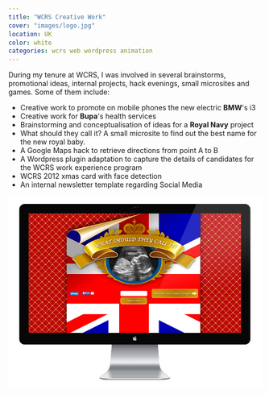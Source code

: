```yaml
---
title: "WCRS Creative Work"
cover: "images/logo.jpg"
location: UK
color: white
categories: wcrs web wordpress animation
---
```


During my tenure at WCRS, I was involved in several brainstorms, promotional ideas, internal projects, hack evenings, small microsites and games. Some of them include:

* Creative work to promote on mobile phones the new electric **BMW**'s i3
* Creative work for **Bupa**'s health services
* Brainstorming and conceptualisation of ideas for a **Royal Navy** project
* What should they call it? A small microsite to find out the best name for the new royal baby.
* A Google Maps hack to retrieve directions from point A to B
* A Wordpress plugin adaptation to capture the details of candidates for the WCRS work experience program
* WCRS 2012 xmas card with face detection
* An internal newsletter template regarding Social Media

![](./images/1.jpg)
